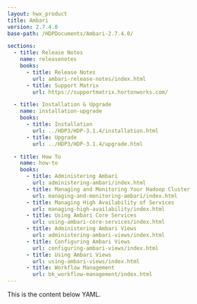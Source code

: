 ```yaml
---
layout: hwx_product
title: Ambari
version: 2.7.4.0
base-path: /HDPDocuments/Ambari-2.7.4.0/

sections:
  - title: Release Notes
    name: releasenotes
    books:
      - title: Release Notes
        url: ambari-release-notes/index.html
      - title: Support Matrix
        url: https://supportmatrix.hortonworks.com/

  - title: Installation & Upgrade
    name: installation-upgrade
    books:
      - title: Installation
        url: ../HDP3/HDP-3.1.4/installation.html
      - title: Upgrade
        url: ../HDP3/HDP-3.1.4/upgrade.html

  - title: How To
    name: how-to
    books:
      - title: Administering Ambari
        url: administering-ambari/index.html
      - title: Managing and Monitoring Your Hadoop Cluster
        url: managing-and-monitoring-ambari/index.html
      - title: Managing High Availability of Services
        url: managing-high-availability/index.html
      - title: Using Ambari Core Services
        url: using-ambari-core-services/index.html
      - title: Administering Ambari Views
        url: administering-ambari-views/index.html
      - title: Configuring Ambari Views
        url: configuring-ambari-views/index.html
      - title: Using Ambari Views
        url: using-ambari-views/index.html
      - title: Workflow Management
        url: bk_workflow-management/index.html
---
```


This is the content below YAML.
